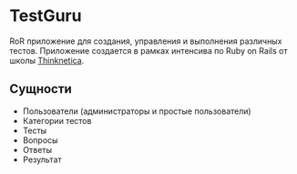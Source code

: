 # TestGuru

RoR приложение для создания, управления и выполнения различных тестов. Приложение создается в рамках интенсива по Ruby on Rails от школы [Thinknetica](https://thinknetica.com/).

## Сущности

- Пользователи (администраторы и простые пользователи)
- Категории тестов
- Тесты
- Вопросы
- Ответы
- Результат
